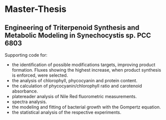 # Master-Thesis
## Engineering of Triterpenoid Synthesis and Metabolic Modeling in Synechocystis sp. PCC 6803

Supporting code for:

- the identification of possible modifications targets, improving product formation. Fluxes showing the highest increase,       when product synthesis is enforced, were selected. 
- the analysis of chlorophyll, phycocyanin and protein content. 
- the calculation of phycocyanin/chlorophyll ratio and carotenoid absorbance.
- platereader analysis of Nile Red fluorometric measurements.
- spectra analysis.
- the modeling and fitting of bacterial growth with the Gompertz equation.
- the statistical analysis of the respective experiments.
